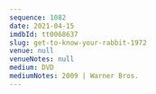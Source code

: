 ```yaml
---
sequence: 1082
date: 2021-04-15
imdbId: tt0068637
slug: get-to-know-your-rabbit-1972
venue: null
venueNotes: null
medium: DVD
mediumNotes: 2009 | Warner Bros.
---
```

